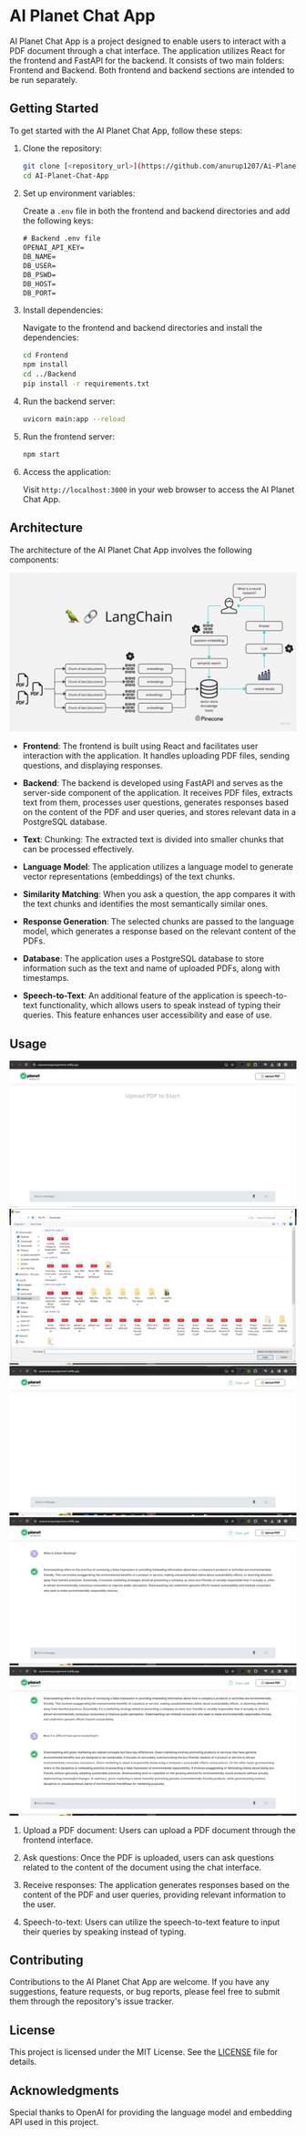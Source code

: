 # AI Planet Chat App

AI Planet Chat App is a project designed to enable users to interact with a PDF document through a chat interface. The application utilizes React for the frontend and FastAPI for the backend. It consists of two main folders: Frontend and Backend. Both frontend and backend sections are intended to be run separately.

## Getting Started

To get started with the AI Planet Chat App, follow these steps:

1. Clone the repository:

   ```bash
   git clone [<repository_url>](https://github.com/anurup1207/Ai-Planet-Assignment.git)
   cd AI-Planet-Chat-App
   ```

2. Set up environment variables:

   Create a `.env` file in both the frontend and backend directories and add the following keys:

   ```
   # Backend .env file
   OPENAI_API_KEY=
   DB_NAME=
   DB_USER=
   DB_PSWD=
   DB_HOST=
   DB_PORT=
   ```



3. Install dependencies:

   Navigate to the frontend and backend directories and install the dependencies:

   ```bash
   cd Frontend
   npm install
   cd ../Backend
   pip install -r requirements.txt
   ```

4. Run the backend server:

   ```bash
   uvicorn main:app --reload
   ```

5. Run the frontend server:

   ```bash
   npm start
   ```

6. Access the application:

   Visit `http://localhost:3000` in your web browser to access the AI Planet Chat App.

## Architecture

The architecture of the AI Planet Chat App involves the following components:

![AI Planet Chat App](./Images/LangChain.jpg)

- **Frontend**: The frontend is built using React and facilitates user interaction with the application. It handles uploading PDF files, sending questions, and displaying responses.

- **Backend**: The backend is developed using FastAPI and serves as the server-side component of the application. It receives PDF files, extracts text from them, processes user questions, generates responses based on the content of the PDF and user queries, and stores relevant data in a PostgreSQL database.

- **Text**: Chunking: The extracted text is divided into smaller chunks that can be processed effectively.

- **Language Model**: The application utilizes a language model to generate vector representations (embeddings) of the text chunks.

- **Similarity Matching**: When you ask a question, the app compares it with the text chunks and identifies the most semantically similar ones.

- **Response Generation**: The selected chunks are passed to the language model, which generates a response based on the relevant content of the PDFs.
- **Database**: The application uses a PostgreSQL database to store information such as the text and name of uploaded PDFs, along with timestamps.

- **Speech-to-Text**: An additional feature of the application is speech-to-text functionality, which allows users to speak instead of typing their queries. This feature enhances user accessibility and ease of use.

## Usage
![First Page](./Images/1.PNG)
![Upload a PDF](./Images/2.PNG)
![PDF Uploaded](./Images/3.PNG)
![Ask a Question](./Images/4.PNG)
![Ask the follow up questions](./Images/5.PNG)
1. Upload a PDF document: Users can upload a PDF document through the frontend interface.

2. Ask questions: Once the PDF is uploaded, users can ask questions related to the content of the document using the chat interface.

3. Receive responses: The application generates responses based on the content of the PDF and user queries, providing relevant information to the user.

4. Speech-to-text: Users can utilize the speech-to-text feature to input their queries by speaking instead of typing.

## Contributing

Contributions to the AI Planet Chat App are welcome. If you have any suggestions, feature requests, or bug reports, please feel free to submit them through the repository's issue tracker.

## License

This project is licensed under the MIT License. See the [LICENSE](LICENSE) file for details.

## Acknowledgments

Special thanks to OpenAI for providing the language model and embedding API used in this project.

